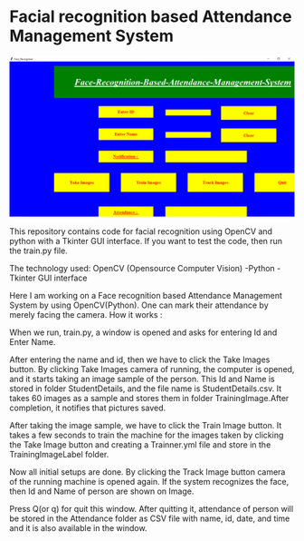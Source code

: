 #  Facial recognition based Attendance Management System

![title](facial.png)


This repository contains code for facial recognition using OpenCV and python with a Tkinter GUI interface. If you want to test the code, then run the train.py file.

The technology used: OpenCV (Opensource Computer Vision) -Python -Tkinter  GUI interface


Here I am working on a Face recognition based Attendance Management System by using OpenCV(Python). One can mark their attendance by merely facing the camera.
How it works :

When we run, train.py, a window is opened and asks for entering Id and Enter Name. 

After entering the name and id, then we have to click the Take Images button. By clicking Take Images camera of running, the computer is opened, and it starts taking an image sample of the person. This Id and Name is stored in folder StudentDetails, and the file name is StudentDetails.csv. It takes 60 images as a sample and stores them in folder TrainingImage.After completion, it notifies that pictures saved.

After taking the image sample, we have to click the Train Image button. It takes a few seconds to train the machine for the images taken by clicking the Take Image button and creating a Trainner.yml file and store in the TrainingImageLabel folder. 

Now all initial setups are done. By clicking the Track Image button camera of the running machine is opened again. If the system recognizes the face, then Id and Name of person are shown on Image.

Press Q(or q) for quit this window. After quitting it, attendance of person will be stored in the Attendance folder as CSV file with name, id, date, and time and it is also available in the window.


